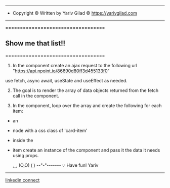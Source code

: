 <!-- prettier-ignore-start -->

---------------------------------------------------------------
* Copyright © Written by Yariv Gilad © https://yarivgilad.com 
---------------------------------------------------------------

==================================
## Show me that list!!
==================================

1. In the <App> component create an ajax request
   to the following url "https://api.npoint.io/86690d80ff3d455133f0"

use fetch, async await, useState and useEffect as needed.

2. The goal is to render the array of data objects
   returned from the fetch call in the <List> component.

3. In the <List> component, loop over the array
   and create the following for each item:

- an <li> node with a css class of 'card-item'
- inside the <li> item create an instance
  of the <Card> component and pass it the data
  it needs using props.

  ,_,
 (O,O)
 (   )
--"-"-------
💡 Have fun!
Yariv

---

[linkedin connect](https://www.linkedin.com/in/yarivgilad/)

<!-- prettier-ignore-end -->
